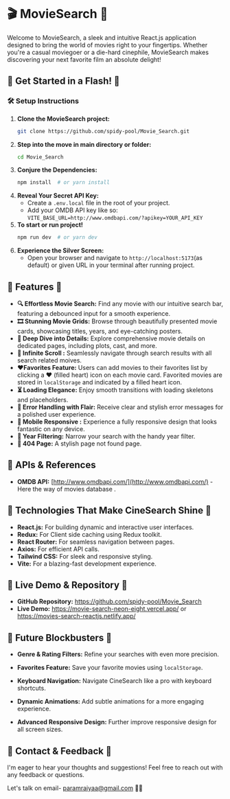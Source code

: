 # 🎬 MovieSearch 🌟



Welcome to MovieSearch, a sleek and intuitive React.js application designed to bring the world of movies right to your fingertips. Whether you're a casual moviegoer or a die-hard cinephile, MovieSearch makes discovering your next favorite film an absolute delight!

## 🚀 Get Started in a Flash! 🚀

### 🛠️ Setup Instructions

1.  **Clone the MovieSearch project:**
    ```bash
    git clone https://github.com/spidy-pool/Movie_Search.git
    ```
2.  **Step into the move in main directory or folder:**
    ```bash
    cd Movie_Search
    ```
3.  **Conjure the Dependencies:**
    ```bash
    npm install  # or yarn install
    ```
4.  **Reveal Your Secret API Key:**
    * Create a `.env.local` file in the root of your project.
    * Add your OMDB API key like so: `VITE_BASE_URL=http://www.omdbapi.com/?apikey=YOUR_API_KEY`
5.  **To start or run project!**
    ```bash
    npm run dev  # or yarn dev
    ```
6.  **Experience the Silver Screen:**
    * Open your browser and navigate to `http://localhost:5173`(as default) or given URL in your terminal after running project.

## 🌟 Features  🌟

* **🔍 Effortless Movie Search:** Find any movie with our intuitive search bar, featuring a debounced input for a smooth experience.
* **🎞️ Stunning Movie Grids:** Browse through beautifully presented movie cards, showcasing titles, years, and eye-catching posters.
* **📖 Deep Dive into Details:** Explore comprehensive movie details on dedicated pages, including plots, cast, and more.
* **📜 Infinite Scroll :** Seamlessly navigate through search results with all search related moives.
* **❤️Favorites Feature:** Users can add movies to their favorites list by clicking a ❤️ (filled heart) icon on each movie card.        Favorited movies are stored in `localStorage` and indicated by a filled heart icon.
* **⏳ Loading Elegance:** Enjoy smooth transitions with loading skeletons and placeholders.
* **🚨 Error Handling with Flair:** Receive clear and stylish error messages for a polished user experience.
* **📱 Mobile Responsive :** Experience a fully responsive design that looks fantastic on any device.
* **📅 Year Filtering:** Narrow your search with the handy year filter.
* **🚧 404 Page:** A stylish page not found page.

## 🔗 APIs & References

* **OMDB API:** [http://www.omdbapi.com/](http://www.omdbapi.com/) - Here the way of  movies database .

## 🌈 Technologies That Make CineSearch Shine 🌈

* **React.js:** For building dynamic and interactive user interfaces.
* **Redux:** For Client side caching using Redux toolkit.
* **React Router:** For seamless navigation between pages.
* **Axios:** For efficient API calls.
* **Tailwind CSS:** For sleek and responsive styling.
* **Vite:** For a blazing-fast development experience.

## 🚀 Live Demo & Repository 🚀

* **GitHub Repository:** https://github.com/spidy-pool/Movie_Search
* **Live Demo:** https://movie-search-neon-eight.vercel.app/  or https://movies-search-reactjs.netlify.app/

## 🔮 Future Blockbusters 🔮

* **Genre & Rating Filters:** Refine your searches with even more precision.
* **Favorites Feature:** Save your favorite movies using `localStorage`.

* **Keyboard Navigation:** Navigate CineSearch like a pro with keyboard shortcuts.
* **Dynamic Animations:** Add subtle animations for a more engaging experience.
* **Advanced Responsive Design:** Further improve responsive design for all screen sizes.

## 💌 Contact & Feedback 💌

I'm eager to hear your thoughts and suggestions! Feel free to reach out with any feedback or questions.

Let's talk on email- paramraiyaa@gmail.com 🍿✨
